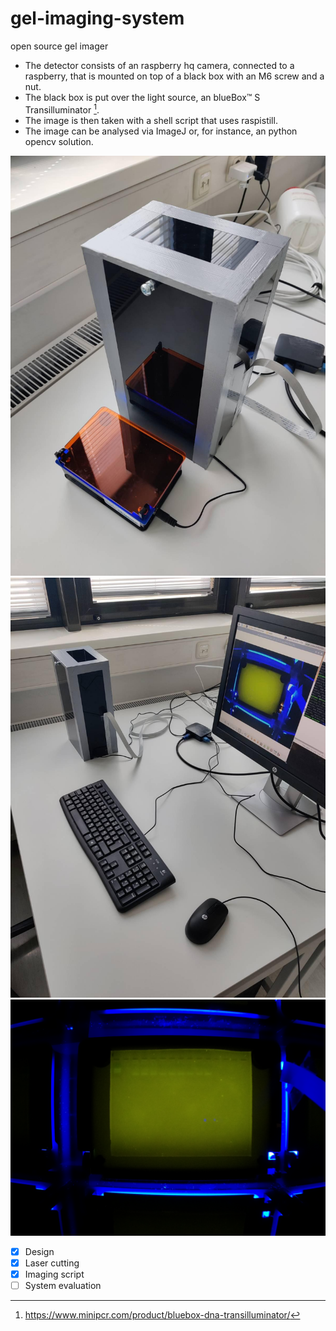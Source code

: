 # gel-imaging-system
open source gel imager

* The detector consists of an raspberry hq camera, connected to a raspberry, that is mounted on top of a black box with an M6 screw and a nut.
* The black box is put over the light source, an blueBox™ S Transilluminator [^1].
* The image is then taken with a shell script that uses raspistill.
* The image can be analysed via ImageJ or, for instance, an python opencv solution.

[^1]: https://www.minipcr.com/product/bluebox-dna-transilluminator/

![Imager](https://github.com/Georg-Auer/gel-imaging-system/blob/main/imager.jpeg)
![Imaging Workstation](https://github.com/Georg-Auer/gel-imaging-system/blob/main/imager-station.jpeg)
![First test image](https://github.com/Georg-Auer/gel-imaging-system/blob/main/gel_exposure100000_2021_07_23_14_11.jpg)

- [x] Design
- [x] Laser cutting
- [x] Imaging script 
- [ ] System evaluation